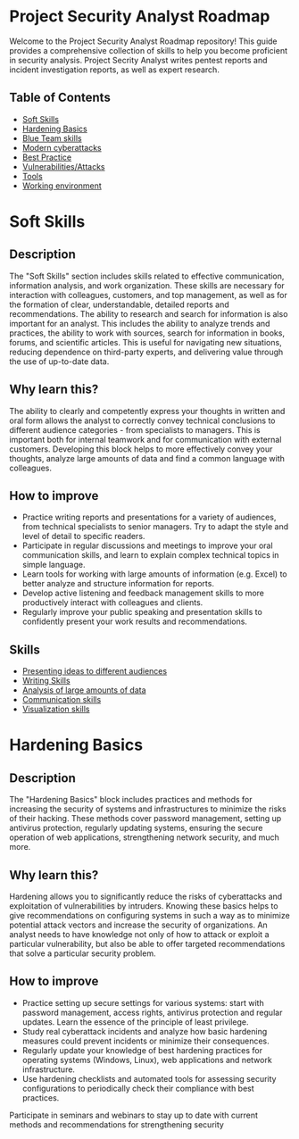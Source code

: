 # Project Security Analyst Roadmap
Welcome to the Project Security Analyst Roadmap repository! This guide provides a comprehensive collection of skills to help you become proficient in security analysis.
Project Secrity Analyst writes pentest reports and incident investigation reports, as well as expert research.

## Table of Contents

- [Soft Skills](#soft-skills)
- [Hardening Basics](#hardening-basics)
- [Blue Team skills](#blue-team-skills)
- [Modern cyberattacks](#modern-cyberattacks)
- [Best Practice](#best-practice)
- [Vulnerabilities/Attacks](#vulnerabilities/attacks)
- [Tools](#tools)
- [Working environment](#working-environment)

# Soft Skills

## Description 

The "Soft Skills" section includes skills related to effective communication, information analysis, and work organization. These skills are necessary for interaction with colleagues, customers, and top management, as well as for the formation of clear, understandable, detailed reports and recommendations. The ability to research and search for information is also important for an analyst. This includes the ability to analyze trends and practices, the ability to work with sources, search for information in books, forums, and scientific articles. This is useful for navigating new situations, reducing dependence on third-party experts, and delivering value through the use of up-to-date data.

## Why learn this?

The ability to clearly and competently express your thoughts in written and oral form allows the analyst to correctly convey technical conclusions to different audience categories - from specialists to managers. This is important both for internal teamwork and for communication with external customers. Developing this block helps to more effectively convey your thoughts, analyze large amounts of data and find a common language with colleagues.

## How to improve

- Practice writing reports and presentations for a variety of audiences, from technical specialists to senior managers. Try to adapt the style and level of detail to specific readers.
- Participate in regular discussions and meetings to improve your oral communication skills, and learn to explain complex technical topics in simple language.
- Learn tools for working with large amounts of information (e.g. Excel) to better analyze and structure information for reports.
- Develop active listening and feedback management skills to more productively interact with colleagues and clients.
- Regularly improve your public speaking and presentation skills to confidently present your work results and recommendations.

## Skills
- [Presenting ideas to different audiences](Soft%20skills/Presenting%20ideas%20to%20different%20audiences.md)
- [Writing Skills](Soft%20skills/Writing%20Skills.md)
- [Analysis of large amounts of data](Soft%20skills/Analysis%20of%20large%20amounts%20of%20data.md)
- [Communication skills](Soft%20skills/Communication%20skills.md)
- [Visualization skills](Soft%20skills/Visualization%20skills.md)

# Hardening Basics

## Description

The "Hardening Basics" block includes practices and methods for increasing the security of systems and infrastructures to minimize the risks of their hacking. These methods cover password management, setting up antivirus protection, regularly updating systems, ensuring the secure operation of web applications, strengthening network security, and much more.

## Why learn this?

Hardening allows you to significantly reduce the risks of cyberattacks and exploitation of vulnerabilities by intruders. Knowing these basics helps to give recommendations on configuring systems in such a way as to minimize potential attack vectors and increase the security of organizations. An analyst needs to have knowledge not only of how to attack or exploit a particular vulnerability, but also be able to offer targeted recommendations that solve a particular security problem.

## How to improve

- Practice setting up secure settings for various systems: start with password management, access rights, antivirus protection and regular updates. Learn the essence of the principle of least privilege.
- Study real cyberattack incidents and analyze how basic hardening measures could prevent incidents or minimize their consequences.
- Regularly update your knowledge of best hardening practices for operating systems (Windows, Linux), web applications and network infrastructure.
- Use hardening checklists and automated tools for assessing security configurations to periodically check their compliance with best practices.

Participate in seminars and webinars to stay up to date with current methods and recommendations for strengthening security
